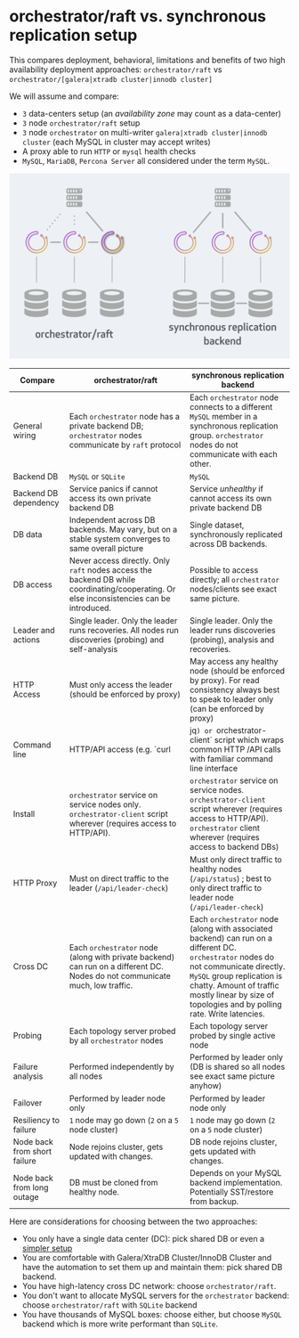 # orchestrator/raft vs. synchronous replication setup

This compares deployment, behavioral, limitations and benefits of two high availability deployment approaches: `orchestrator/raft` vs `orchestrator/[galera|xtradb cluster|innodb cluster]`

We will assume and compare:

- `3` data-centers setup (an _availability zone_ may count as a data-center)
- `3` node `orchestrator/raft` setup
- `3` node `orchestrator` on multi-writer `galera|xtradb cluster|innodb cluster` (each MySQL in cluster may accept writes)
- A proxy able to run `HTTP` or `mysql` health checks
- `MySQL`, `MariaDB`, `Percona Server` all considered under the term `MySQL`.

![orchestrator HA via raft](images/orchestrator-ha-raft-vs-sync-repl.png)

| Compare | orchestrator/raft | synchronous replication backend |
| --- | --- | --- |
General wiring | Each `orchestrator` node has a private backend DB; `orchestrator` nodes communicate by `raft` protocol | Each `orchestrator` node connects to a different `MySQL` member in a synchronous replication group. `orchestrator` nodes do not communicate with each other.
Backend DB | `MySQL` or `SQLite` | `MySQL`
Backend DB dependency | Service panics if cannot access its own private backend DB | Service _unhealthy_ if cannot access its own private backend DB
DB data | Independent across DB backends. May vary, but on a stable system converges to same overall picture | Single dataset, synchronously replicated across DB backends.
DB access | Never access directly. Only `raft` nodes access the backend DB while coordinating/cooperating. Or else inconsistencies can be introduced. | Possible to access directly; all `orchestrator` nodes/clients see exact same picture.
Leader and actions | Single leader. Only the leader runs recoveries. All nodes run discoveries (probing) and self-analysis | Single leader. Only the leader runs discoveries (probing), analysis and recoveries.
HTTP Access | Must only access the leader (should be enforced by proxy) | May access any healthy node (should be enforced by proxy). For read consistency always best to speak to leader only (can be enforced by proxy)
Command line | HTTP/API access (e.g. `curl | jq`) or `orchestrator-client` script which wraps common HTTP /API calls with familiar command line interface | HTTP/API, and/or `orchestrator-client` script, or `orchestrator ...` command line invocation.
Install | `orchestrator` service on service nodes only. `orchestrator-client` script wherever (requires access to HTTP/API). | `orchestrator` service on service nodes. `orchestrator-client` script wherever (requires access to HTTP/API). `orchestrator` client wherever (requires access to backend DBs)
HTTP Proxy | Must on direct traffic to the leader (`/api/leader-check`) | Must only direct traffic to healthy nodes (`/api/status`) ; best to only direct traffic to leader node (`/api/leader-check`)
Cross DC | Each `orchestrator` node (along with private backend) can run on a different DC. Nodes do not communicate much, low traffic. | Each `orchestrator` node (along with associated backend) can run on a different DC. `orchestrator` nodes do not communicate directly. `MySQL` group replication is chatty. Amount of traffic mostly linear by size of topologies and by polling rate. Write latencies.
Probing | Each topology server probed by all `orchestrator` nodes | Each topology server probed by single active node
Failure analysis | Performed independently by all nodes | Performed by leader only (DB is shared so all nodes see exact same picture anyhow)
Failover | Performed by leader node only | Performed by leader node only
Resiliency to failure | `1` node may go down (`2` on a `5` node cluster) | `1` node may go down (`2` on a `5` node cluster)
Node back from short failure | Node rejoins cluster, gets updated with changes. | DB node rejoins cluster, gets updated with changes.
Node back from long outage | DB must be cloned from healthy node. | Depends on your MySQL backend implementation. Potentially SST/restore from backup.


Here are considerations for choosing between the two approaches:

- You only have a single data center (DC): pick shared DB or even a [simpler setup](high-availability.md)
- You are comfortable with Galera/XtraDB Cluster/InnoDB Cluster and have the automation to set them up and maintain them: pick shared DB backend.
- You have high-latency cross DC network: choose `orchestrator/raft`.
- You don't want to allocate MySQL servers for the `orchestrator` backend: choose `orchestrator/raft` with `SQLite` backend
- You have thousands of MySQL boxes: choose either, but choose `MySQL` backend which is more write performant than `SQLite`.
